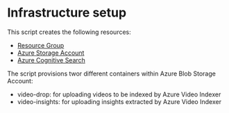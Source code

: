 # Infrastructure setup

This script creates the following resources:  
* [Resource Group](https://docs.microsoft.com/en-us/azure/azure-resource-manager/management/overview)
* [Azure Storage Account](https://docs.microsoft.com/en-us/azure/storage/common/storage-account-overview)
* [Azure Cognitive Search](https://docs.microsoft.com/en-us/azure/search/search-what-is-azure-search)

The script provisions twor different containers within Azure Blob Storage Account:
* video-drop: for uploading videos to be indexed by Azure Video Indexer
* video-insights: for uploading insights extracted by Azure Video Indexer
